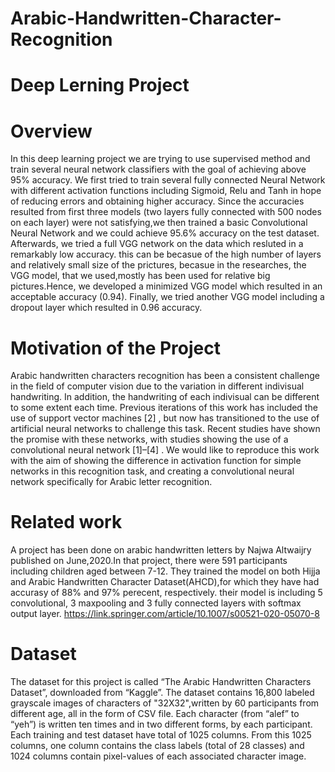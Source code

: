 # Arabic-Handwritten-Character-Recognition
# Deep Lerning Project

# Overview
In this deep learning project we are trying to use supervised method and train several neural network classifiers with the goal of achieving above 95% accuracy. We first tried to train several fully connected Neural Network with different activation functions including Sigmoid, Relu and Tanh in hope of reducing errors and obtaining higher accuracy. Since the accuracies resulted from first three models (two layers fully connected with 500 nodes on each layer) were not satisfying,we then trained a basic Convolutional Neural Network and we could achieve 95.6% accuracy on the test dataset. Afterwards, we tried a full VGG network on the data which resluted in a remarkably low accuracy. this can be becasue of the high number of layers and relatively small size of the prictures, becasue in the researches, the VGG model, that we used,mostly has been used for relative big pictures.Hence, we developed a minimized VGG model which resulted in an acceptable accuracy (0.94). Finally, we tried another VGG model including a dropout layer which resulted in 0.96 accuracy.

# Motivation of the Project
Arabic handwritten characters recognition has been a consistent challenge in the field of computer vision due to the variation in different indivisual handwriting. In addition, the handwriting of each indivisual can be different to some extent each time. Previous iterations of this work has included the use of support vector machines [2] , but now has transitioned to the use of artificial neural networks to challenge this task. Recent studies have shown the promise with these networks, with studies showing the use of a convolutional neural network [1]–[4] . We would like to reproduce this work with the aim of showing the difference in activation function for simple networks in this recognition task, and creating a convolutional neural network specifically for Arabic letter recognition.

# Related work
A project has been done on arabic handwritten letters by Najwa Altwaijry published on June,2020.In that project, there were 591 participants including children aged between 7-12. They trained the model on both Hijja and Arabic Handwritten Character Dataset(AHCD),for which they have had accurasy of 88% and 97% perecent, respectively. their model is including 5 convolutional, 3 maxpooling and 3 fully connected layers with softmax output layer.
https://link.springer.com/article/10.1007/s00521-020-05070-8

# Dataset
The dataset for this project is called “The Arabic Handwritten Characters Dataset”, downloaded from “Kaggle”. The dataset contains 16,800 labeled grayscale images of characters of "32X32",written by 60 participants from different age, all in the form of CSV file. Each character (from “alef” to “yeh”) is written ten times and in two different forms, by each participant. Each training and test dataset have total of 1025 columns. From this 1025 columns, one column contains the class labels (total of 28 classes) and 1024 columns contain pixel-values of each associated character image.
